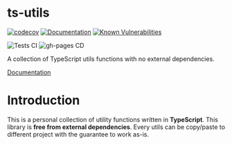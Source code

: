 # ts-utils

[![codecov](https://codecov.io/gh/jeremie-gauthier/ts-utils/graph/badge.svg?token=41WLAHPFCT)](https://codecov.io/gh/jeremie-gauthier/ts-utils)
[![Documentation](https://ts-utils-assets.s3.amazonaws.com/coverage.svg)](https://jeremie-gauthier.github.io/ts-utils/ 'Go to project documentation')
[![Known Vulnerabilities](https://snyk.io/test/github/jeremie-gauthier/ts-utils/badge.svg)](https://snyk.io/test/github/jeremie-gauthier/ts-utils)

![Tests CI](https://github.com/jeremie-gauthier/ts-utils/actions/workflows/tests.yml/badge.svg)
![gh-pages CD](https://github.com/jeremie-gauthier/ts-utils/actions/workflows/docs.yml/badge.svg)

A collection of TypeScript utils functions with no external dependencies.

[Documentation](https://jeremie-gauthier.github.io/ts-utils/)

# Introduction

This is a personal collection of utility functions written in **TypeScript**.
This library is **free from external dependencies**. Every utils can be copy/paste to different project with the guarantee to work as-is.
